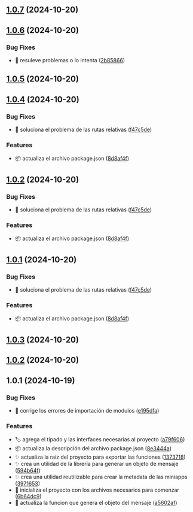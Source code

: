 ## [1.0.7](https://github.com/francocarballar/slinky-sdk/compare/v1.0.6...v1.0.7) (2024-10-20)



## [1.0.6](https://github.com/francocarballar/slinky-sdk/compare/v1.0.5...v1.0.6) (2024-10-20)


### Bug Fixes

* :bug: resuleve problemas o lo intenta ([2b85866](https://github.com/francocarballar/slinky-sdk/commit/2b85866e2b3c1bd747cb41df4d329f8b4fe62efb))



## [1.0.5](https://github.com/francocarballar/slinky-sdk/compare/v1.0.4...v1.0.5) (2024-10-20)



## [1.0.4](https://github.com/francocarballar/slinky-sdk/compare/v1.0.3...v1.0.4) (2024-10-20)


### Bug Fixes

* :bug: soluciona el problema de las rutas relativas ([f47c5de](https://github.com/francocarballar/slinky-sdk/commit/f47c5de296dd6a21ecca93cbcc553272c61a8d02))


### Features

* :package: actualiza el archivo package.json ([8d8af4f](https://github.com/francocarballar/slinky-sdk/commit/8d8af4f91229d50030208628f1a1f7f8f625d9b6))



## [1.0.2](https://github.com/francocarballar/slinky-sdk/compare/v1.0.3...v1.0.2) (2024-10-20)


### Bug Fixes

* :bug: soluciona el problema de las rutas relativas ([f47c5de](https://github.com/francocarballar/slinky-sdk/commit/f47c5de296dd6a21ecca93cbcc553272c61a8d02))


### Features

* :package: actualiza el archivo package.json ([8d8af4f](https://github.com/francocarballar/slinky-sdk/commit/8d8af4f91229d50030208628f1a1f7f8f625d9b6))



## [1.0.1](https://github.com/francocarballar/slinky-sdk/compare/v1.0.3...v1.0.1) (2024-10-20)


### Bug Fixes

* :bug: soluciona el problema de las rutas relativas ([f47c5de](https://github.com/francocarballar/slinky-sdk/commit/f47c5de296dd6a21ecca93cbcc553272c61a8d02))


### Features

* :package: actualiza el archivo package.json ([8d8af4f](https://github.com/francocarballar/slinky-sdk/commit/8d8af4f91229d50030208628f1a1f7f8f625d9b6))



## [1.0.3](https://github.com/francocarballar/slinky-sdk/compare/v1.0.2...v1.0.3) (2024-10-20)



## [1.0.2](https://github.com/francocarballar/slinky-sdk/compare/v1.0.1...v1.0.2) (2024-10-20)



## 1.0.1 (2024-10-19)


### Bug Fixes

* :bug: corrige los errores de importación de modulos ([e195dfa](https://github.com/francocarballar/slinky-sdk/commit/e195dfa2607e11e3d38ea0bff0df1b4f69324132))


### Features

* :label: agrega el tipado y las interfaces necesarias al proyecto ([a79f606](https://github.com/francocarballar/slinky-sdk/commit/a79f606c8d2a708d7d08c15735e90069774deb9a))
* :package: actualiza la descripción del archivo package.json ([8e3444a](https://github.com/francocarballar/slinky-sdk/commit/8e3444a9632e3e5511d426304bea06804be0a7cc))
* :sparkles: actualiza la raíz del proyecto para exportar las funciones ([1373718](https://github.com/francocarballar/slinky-sdk/commit/1373718aef0b4ef27842605b5dcc8ac2c253c145))
* :sparkles: crea un utilidad de la librería para generar un objeto de mensaje ([594b64f](https://github.com/francocarballar/slinky-sdk/commit/594b64fb841829cb0f450000d0714548c3d18f47))
* :sparkles: crea una utilidad reutilizable para crear la metadata de las miniapps ([3971653](https://github.com/francocarballar/slinky-sdk/commit/39716538139eceb9e194d0ba15b3583f3c6ec347))
* :tada: inicializa el proyecto con los archivos necesarios para comenzar ([6b64dc9](https://github.com/francocarballar/slinky-sdk/commit/6b64dc9698f1ac2ca5ffcb365721a803f02694e8))
* :triangular_flag_on_post: actualiza la funcion que genera el objeto del mensaje ([a5602af](https://github.com/francocarballar/slinky-sdk/commit/a5602af2cfe8f24b4b8cc97c88b2cbee89540d02))



